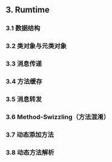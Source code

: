 ## 3. Rumtime


### 3.1 数据结构

### 3.2 类对象与元类对象


### 3.3 消息传递

### 3.4 方法缓存


### 3.5 消息转发


### 3.6 Method-Swizzling（方法混淆）


### 3.7 动态添加方法


### 3.8 动态方法解析